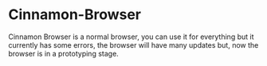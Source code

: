 # Cinnamon-Browser
Cinnamon Browser is a normal browser, you can use it for everything but
it currently has some errors, the browser will have many updates but,
now the browser is in a prototyping stage.
